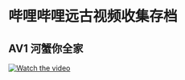 # 哔哩哔哩远古视频收集存档  
## AV1 河蟹你全家  
[![Watch the video](https://raw.github.com/GabLeRoux/WebMole)](https://raw.githubusercontent.com/gbxh/bilibili/main/AV1_%E6%B2%B3%E8%9F%B9%E4%BD%A0%E5%85%A8%E5%AE%B6.mp4)

  
